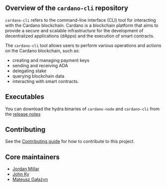 
## Overview of the `cardano-cli` repository
`cardano-cli` refers to the command-line interface (CLI) tool for interacting with the Cardano blockchain.
Cardano is a blockchain platform that aims to provide a secure and scalable infrastructure for the development
of decentralized applications (dApps) and the execution of smart contracts.

The `cardano-cli` tool allows users to perform various operations and actions on the Cardano blockchain, such as:

* creating and managing payment keys
* sending and receiving ADA
* delegating stake
* querying blockchain data
* interacting with smart contracts.

## Executables

You can download the hydra binaries of ``cardano-node`` and ``cardano-cli`` from the [release notes](https://github.com/input-output-hk/cardano-node/releases)

## Contributing

See the [Contributing guide](CONTRIBUTING.md) for how to contribute to this project.

## Core maintainers

* [Jordan Millar](https://github.com/Jimbo4350)
* [John Ky](https://github.com/newhoggy)
* [Mateusz Gałażyn](https://github.com/carbolymer)
